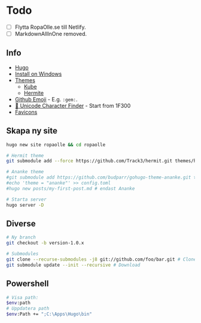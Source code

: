 # Todo

- [ ] Flytta RopaOlle.se till Netlify.
- [ ] MarkdownAllInOne removed.

## Info

- [Hugo](https://gohugo.io)
- [Install on Windows](https://gohugo.io/getting-started/installing/#windows)
- [Themes](https://themes.gohugo.io/)
  - [Kube](https://themes.gohugo.io/kube/)
  - [Hermite](https://themes.gohugo.io/hermit/)
- [Github Emoji](https://gist.github.com/rxaviers/7360908) - E.g. `:gem:`.
- [🍺 Unicode Character Finder](https://www.mclean.net.nz/ucf/) - Start from 1F300
- [Favicons](https://realfavicongenerator.net/)

## Skapa ny site

```bash
hugo new site ropaolle && cd ropaolle

# Hermit theme
git submodule add --force https://github.com/Track3/hermit.git themes/hermit

# Ananke theme
#git submodule add https://github.com/budparr/gohugo-theme-ananke.git themes/ananke
#echo 'theme = "ananke"' >> config.toml
#hugo new posts/my-first-post.md # endast Ananke

# Starta server
hugo server -D
```

## Diverse

```bash
# Ny branch
git checkout -b version-1.0.x

# Submodules
git clone --recurse-submodules -j8 git://github.com/foo/bar.git # Clone repo with modules
git submodule update --init --recursive # Download
```

## Powershell

```bash
# Visa path:
$env:path
# Uppdatera path
$env:Path += ";C:\Apps\Hugo\bin"
```
